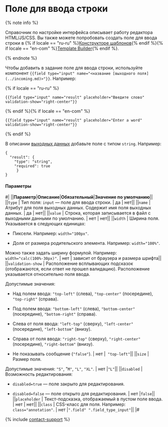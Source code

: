 # Поле для ввода строки

{% note info %}

Справочник по настройке интерфейса описывает работу редактора HTML/JS/CSS. Вы также можете попробовать создать поле для ввода строки в {% if locale == "ru-ru" %}[Конструкторе шаблонов](../../../template-builder/reference/field.text.md){% endif %}{% if locale == "en-com" %}[Template Builder](../../../../en/docs/template-builder/reference/field.text.md){% endif %}.

{% endnote %}

Чтобы добавить в задание поле для ввода строки, используйте компонент `{{field type="input" name="<название [выходного поля](../incoming.md)>"}}`. Например:

{% if locale == "ru-ru" %}

```plaintext
{{field type="input" name="result" placeholder="Введите слово" validation-show="right-center"}}
```

{% endif %}{% if locale == "en-com" %}

```plaintext
{{field type="input" name="result" placeholder="Enter a word" validation-show="right-center"}}
```

{% endif %}

В описании [выходных данных](../incoming.md) добавьте поле с типом `string`. Например:

```plaintext
{
  "result": {
    "type": "string",
    "required": true
     }
}
```

#### Параметры

#|
||**Параметр**|**Описание**|**Обязательный**|**Значение по умолчанию**||
||`type` | Тип поля: `input` — поле для ввода строки. | да | нет||
||`name` | Атрибут для поля выходных данных. Содержит имя поля выходных данных. | да | нет||
||`value` | Строка, которая записывается в файл с выходными данными по умолчанию. | нет | нет||
||`width` | Ширина поля. Указывается в следующих единицах:

- Пиксели. Например: `width="100px"`.

- Доля от размера родительского элемента. Например: `width="100%"`.

Можно также задать ширину формулой. Например: `width="calc(100%-30px)"`. | нет | зависит от браузера и размера шрифта||
||`validation-show` | Расположение всплывающих подсказок (отображаются, если ответ не прошел валидацию). Расположение указывается относительно поля ввода.

Допустимые значения:

- Над полем ввода: `"top-left"` (слева), `"top-center"` (посередине), `"top-right"` (справа).

- Под полем ввода: `"bottom-left"` (слева), `"bottom-center"` (посередине), `"bottom-right"` (справа).

- Слева от поля ввода: `"left-top"` (сверху), `"left-center"` (посередине), `"left-bottom"` (внизу).

- Справа от поля ввода: `"right-top"` (сверху), `"right-center"` (посередине), `"right-bottom"` (внизу).

- Не показывать сообщение (`"false"`). | нет |` "top-left"`||
||`size` | Размер поля.

Допустимые значения: `"S"`, "`M"`, `"L"`, `"XL"`. | нет |`"L"`||
||`disabled` | Возможность редактирования:

- `disabled=true` — поле закрыто для редактирования.

- `disabled=false` — поле открыто для редактирования. | нет |`false`||
||`placeholder` | Текст-подсказка, отображаемый в пустом поле ввода. | нет | нет||
||`class` | CSS-класс для поля. Например: `class="annotation"`. | нет |`".field" ".field_type_input"`||
|#

{% include [contact-support](../../_includes/contact-support-help.md) %}